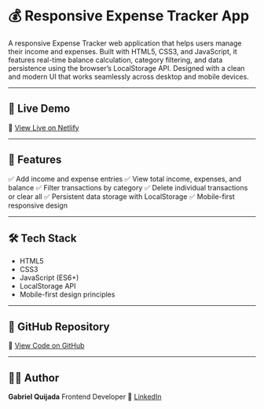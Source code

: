# 💰 Responsive Expense Tracker App

A responsive Expense Tracker web application that helps users manage their income and expenses. Built with HTML5, CSS3, and JavaScript, it features real-time balance calculation, category filtering, and data persistence using the browser’s LocalStorage API. Designed with a clean and modern UI that works seamlessly across desktop and mobile devices.

---

## 🚀 Live Demo
🔗 [View Live on Netlify](https://your-netlify-link.netlify.app)

---

## 📂 Features
✅ Add income and expense entries 
✅ View total income, expenses, and balance 
✅ Filter transactions by category 
✅ Delete individual transactions or clear all 
✅ Persistent data storage with LocalStorage 
✅ Mobile-first responsive design 

---

## 🛠 Tech Stack
- HTML5
- CSS3
- JavaScript (ES6+)
- LocalStorage API
- Mobile-first design principles

---

## 📎 GitHub Repository
🔗 [View Code on GitHub](https://github.com/your-username/expense-tracker)

---

## 👩‍💻 Author
**Gabriel Quijada** 
Frontend Developer 
🔗 [LinkedIn](https://linkedin.com/in/your-profile)


